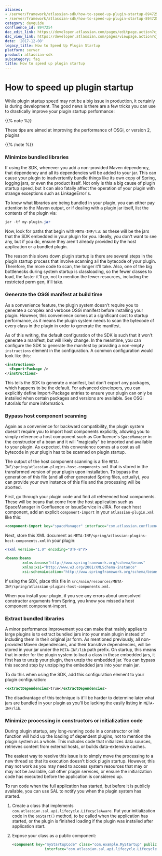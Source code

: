 ```yaml
---
aliases:
- /server/framework/atlassian-sdk/how-to-speed-up-plugin-startup-8947254.html
- /server/framework/atlassian-sdk/how-to-speed-up-plugin-startup-8947254.md
category: devguide
confluence_id: 8947254
dac_edit_link: https://developer.atlassian.com/pages/editpage.action?cjm=wozere&pageId=8947254
dac_view_link: https://developer.atlassian.com/pages/viewpage.action?cjm=wozere&pageId=8947254
date: '2017-12-08'
legacy_title: How to Speed Up Plugin Startup
platform: server
product: atlassian-sdk
subcategory: faq
title: How to speed up plugin startup
---
```

# How to speed up plugin startup

While plugin startup speed may not be a big issue in production, it certainly is during development. The good news is there are a few tricks you can use to drastically improve your plugin startup performance:

{{% note %}}

These tips are aimed at improving the performance of OSGi, or version 2, plugins

{{% /note %}}

### Minimize bundled libraries

If using the SDK, whenever you add a non-provided Maven dependency, that dependency and all its dependencies will be added to your jar. This can cause your plugin to inadvertently bundle things like its own copy of Spring, logging jars, or even the product itself. Not only is this a big cause of plugin startup speed, but it can also fatally affect the operation of your plugin with strange exceptions such as LinkageError's.

To know what libraries are being bundled in your plugin, you can either pay attention to the Maven output, or if dealing with a plugin jar itself, list the contents of the plugin via:

``` java
jar -tf my-plugin.jar
```

Now, look for paths that begin with `META-INF/lib` as these will be the jars that the SDK embedded in your plugin for you. Ideally, you don't want to see any, but if you do, ensure they aren't already provided by the host application or a bundled plugin.

The reason this slows down plugin startup is there are several steps in the plugin startup process that involve scanning all the bytecode of your plugin. Therefore, the more code to scan, the longer it'll take. Also, one of the big bottlenecks during system startup is classloading, so the fewer classes to load, the faster it'll go, not to mention the fewer resources, including the restricted perm gen, it'll take.

### Generate the OSGi manifest at build time

As a convenience feature, the plugin system doesn't require you to generate a complex and verbose OSGi manifest before installing your plugin. However, this convenience comes at a significant cost to startup performance, as it means the plugin system needs to scan the bytecode of every class in the plugin in order to generate the manifest.

As of this writing, the default configuration of the SDK is such that it won't generate a manifest, but will likely change. In the meantime, you can configure the SDK to generate the manifest by providing a non-empty `instructions` element in the configuration. A common configuration would look like this:

``` xml
<instructions>
  <Export-Package />
</instructions>
```

This tells the SDK to generate a manifest, but don't export any packages, which happens to be the default. For advanced developers, you can explicitly define Import-Package entries to ensure your plugin can only be installed when certain packages and versions are available. See OSGi tutorials for more information.

### Bypass host component scanning

Again as a convenience for backward compatibility, the plugin system doesn't require you to import host components explicitly, allowing you to simply reference a host component such as Confluence's `SpaceManager` in the constructor of a bean and it will "magically" be imported and available to your plugin. As expected, this convenience comes at a cost as all bytecode in your plugin has to be scanned on plugin startup.

The output of the host component scanning is a file `META-INF/spring/atlassian-plugins-host-components.xml` that is stored in the transformed version of your plugin upon installation. To bypass the generation of this file (and all other generated Spring files, actually), you can provide your own instance of this file and the processing will be aborted.

First, go through your plugin code and find all referenced host components. These will be beans that come from the host application such as SpaceManager in Confluence or IssueService in JIRA. For each host component, add an explicit `component-import` in your `atlassian-plugin.xml` like this:

``` xml
<component-import key="spaceManager" interface="com.atlassian.confluence.spaces.SpaceManager" />
```

Next, store this XML document as `META-INF/spring/atlassian-plugins-host-components.xml` in your plugin:

``` xml
<?xml version="1.0" encoding="UTF-8"?>

<beans:beans 
        xmlns:beans="http://www.springframework.org/schema/beans" 
        xmlns:xsi="http://www.w3.org/2001/XMLSchema-instance" 
        xsi:schemaLocation="http://www.springframework.org/schema/beans http://www.springframework.org/schema/beans/spring-beans-2.5.xsd" />
```

If using the SDK, place this file in `src/main/resources/META-INF/spring/atlassian-plugins-host-components.xml`.

When you install your plugin, if you see any errors about unresolved constructor arguments from Spring, you know you missed a host component component-import.

### Extract bundled libraries

A minor performance improvement you can make that mainly applies to large plugins is to extract bundled jars into your main plugin instead of including them in their original jar form. As mentioned previously, all non-provided Maven dependencies, and their transitive dependencies, will be stored in your jar under the `META-INF/lib` path prefix. On startup, this means that in order for the plugin system to load a class in these embedded jars, it first has to unzip your plugin, then unzip the embedded jar. You can bypass this second step by unzipping the embedded jars into your main jar.

To do this when using the SDK, add this configuration element to your plugin configuration:

``` xml
<extractDependencies>true</extractDependencies>
```

The disadvantage of this technique is it'll be harder to determine later what jars are bundled in your plugin as you'll be lacking the easily listing in `META-INF/lib`.

### Minimize processing in constructors or initialization code

During plugin startup, any long-running code in a constructor or init function will hold up the loading of dependent plugins, not to mention the plugin system as a whole. This includes code that initializes data sources, retrieves content from external hosts, or builds data-extensive caches.

The easiest way to resolve this issue is to simply move the processing to a new thread so that its execution doesn't block plugin startup. However, this may not work as you may need to access system resources that may or may not be available, call other plugin services, or ensure the initialization code has executed before the application is considered up.

To run code when the full application has started, but before it is publicly available, you can use SAL to notify you when the plugin system has started.

1.  Create a class that implements `com.atlassian.sal.api.lifecycle.LifecycleAware`. Put your initialization code in the `onStart()` method, to be called when the application has started, or the plugin is finished loading if the plugin was installed after application start.
2.  Expose your class as a public component:

    ``` xml
    <component key="myStartupCode" class="com.example.MyStartup" public="true"
                   interface="com.atlassian.sal.api.lifecycle.LifecycleAware" />
    ```





































































































